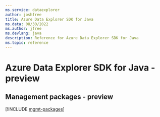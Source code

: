 ```yaml
---
ms.service: dataexplorer
author: joshfree
title: Azure Data Explorer SDK for Java
ms.data: 08/30/2022
ms.author: jfree
ms.devlang: java
description: Reference for Azure Data Explorer SDK for Java
ms.topic: reference
---
```

# Azure Data Explorer SDK for Java - preview

## Management packages - preview
[!INCLUDE [mgmt-packages](data-explorer-mgmt-index.md)]